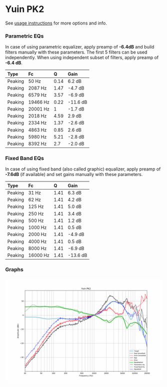 # Yuin PK2
See [usage instructions](https://github.com/jaakkopasanen/AutoEq#usage) for more options and info.

### Parametric EQs
In case of using parametric equalizer, apply preamp of **-6.4dB** and build filters manually
with these parameters. The first 5 filters can be used independently.
When using independent subset of filters, apply preamp of **-6.4 dB**.

| Type    | Fc       |    Q | Gain     |
|:--------|:---------|:-----|:---------|
| Peaking | 50 Hz    | 0.14 | 6.2 dB   |
| Peaking | 2087 Hz  | 1.47 | -4.7 dB  |
| Peaking | 6579 Hz  | 3.57 | -6.9 dB  |
| Peaking | 19466 Hz | 0.22 | -11.6 dB |
| Peaking | 20001 Hz | 1    | -1.7 dB  |
| Peaking | 2018 Hz  | 4.59 | 2.9 dB   |
| Peaking | 2334 Hz  | 1.37 | -2.6 dB  |
| Peaking | 4863 Hz  | 0.85 | 2.6 dB   |
| Peaking | 5980 Hz  | 5.21 | -2.8 dB  |
| Peaking | 8392 Hz  | 2.7  | -2.0 dB  |

### Fixed Band EQs
In case of using fixed band (also called graphic) equalizer, apply preamp of **-7.6dB**
(if available) and set gains manually with these parameters.

| Type    | Fc       |    Q | Gain     |
|:--------|:---------|:-----|:---------|
| Peaking | 31 Hz    | 1.41 | 6.3 dB   |
| Peaking | 62 Hz    | 1.41 | 4.2 dB   |
| Peaking | 125 Hz   | 1.41 | 5.0 dB   |
| Peaking | 250 Hz   | 1.41 | 3.4 dB   |
| Peaking | 500 Hz   | 1.41 | 1.2 dB   |
| Peaking | 1000 Hz  | 1.41 | 0.5 dB   |
| Peaking | 2000 Hz  | 1.41 | -4.9 dB  |
| Peaking | 4000 Hz  | 1.41 | 0.5 dB   |
| Peaking | 8000 Hz  | 1.41 | -6.9 dB  |
| Peaking | 16000 Hz | 1.41 | -13.6 dB |

### Graphs
![](./Yuin%20PK2.png)